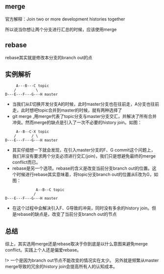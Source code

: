 ## merge
官方解释：Join two or more development histories together

所以说当你想让两个分支进行汇总的时候，应该使用merge

## rebase
rebase其实就是修改本分支的branch out的点

## 实例解析
```
     A---B---C topic
    /         \
D---E---F---G---H master
```

- 当我们从E切换开发分支A的时候，此时master分支也在往前走，A分支也往前走，此时想吧topic合并到master的时候，就有两种选择了
- git merge ,用merge代表了topic分支与master分支交汇，并解决了所有合并冲突。然而merge的缺点是引入了一次不必要的history join。如图：
```
     A--B--C-X topic
    /       / \
D---E---F---G---H master
```
- 其实仔细想一下就会发现，在引入master分支的F、G commit这个问题上，我们并没有要求两个分支必须进行交汇(join)，我们只是想避免最终的merge conflict而已。
- rebase是另一个选项。rebase的含义是改变当前分支branch out的位置。这个时候进行rebase其实意味着，将topic分支branch out的位置从E改为G，如图：
```
              A--B--C topic
             / 
D---E---F---G---H master
```
- 在这个过程中会解决引入F、G导致的冲突，同时没有多余的history join。但是rebase的缺点是，改变了当前分支branch out的节点

## 总结

综上，其实选用merge还是rebase取决于你到底是以什么意图来避免merge conflict。实践上个人还是偏爱rebase。

!> 一个是因为branch out节点不能改变的情况实在太少。
另外就是频繁从master merge导致的冗余的history join会提高所有人的认知成本。

